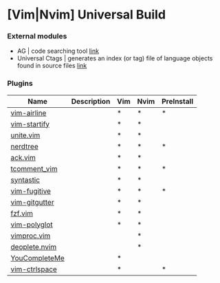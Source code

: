 # [Vim|Nvim] Universal Build

### External modules 
   * AG | code searching tool  [link](https://github.com/ggreer/the_silver_searcher)
   * Universal Ctags | generates an index (or tag) file of language objects found in source files [link](https://github.com/universal-ctags/ctags)

### Plugins
   | Name | Description | Vim | Nvim | PreInstall |
   | --- | --- | --- | --- | --- |
   |  [vim-airline](https://github.com/bling/vim-airline)              |  | * | * | * |
   |  [vim-startify](https://github.com/mhinz/vim-startify)            |  | * | * |   |
   |  [unite.vim](https://github.com/Shougo/unite.vim)                 |  | * | * |   |
   |  [nerdtree](https://github.com/scrooloose/nerdtree)               |  | * | * | * |
   |  [ack.vim](https://github.com/mileszs/ack.vim)                    |  | * | * |   |
   |  [tcomment_vim](https://github.com/tomtom/tcomment_vim)           |  | * | * | * |
   |  [syntastic](https://github.com/scrooloose/syntastic)             |  | * | * |   |
   |  [vim-fugitive](https://github.com/tpope/vim-fugitive)            |  | * | * | * |
   |  [vim-gitgutter](https://github.com/airblade/vim-gitgutter)       |  | * | * |   |
   |  [fzf.vim](https://github.com/junegunn/fzf.vim)                   |  | * | * |   |
   |  [vim-polyglot](https://github.com/sheerun/vim-polyglot)          |  | * | * |   |
   |  [vimproc.vim](https://github.com/Shougo/vimproc.vim)             |  |   | * |   |
   |  [deoplete.nvim](https://github.com/Shougo/deoplete.nvim)         |  |   | * |   |
   |  [YouCompleteMe](https://github.com/Valloric/YouCompleteMe)       |  | * |   |   |
   |  [vim-ctrlspace](https://github.com/vim-ctrlspace/vim-ctrlspace)  |  | * |   | * |
